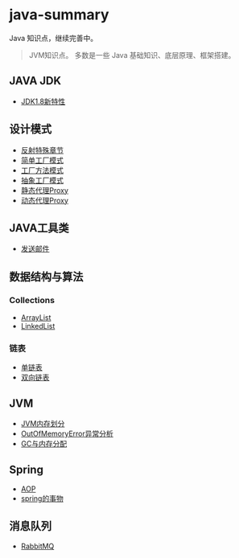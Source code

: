 # java-summary
Java 知识点，继续完善中。

> JVM知识点。
> 多数是一些 Java 基础知识、底层原理、框架搭建。

## JAVA JDK
- [JDK1.8新特性](java/src/jdk18/Stream.java)

## 设计模式

- [反射特殊章节](MD/java/reflex.MD)
- [简单工厂模式](MD/java/SimpleFactory.MD)
- [工厂方法模式](MD/java/FactoryMethod.MD)
- [抽象工厂模式](MD/java/AbstractFactory.MD)
- [静态代理Proxy](MD/java/StaticProxy.MD)
- [动态代理Proxy](MD/java/DynamicProxy.MD)

## JAVA工具类

- [发送邮件](Util/src/util/SendMailUtil.java)

## 数据结构与算法

### Collections

- [ArrayList](MD/Collections/ArrayList.md)
- [LinkedList](MD/Collections/LinkedList.md)

### 链表

- [单链表](java/src/structure/node/Node.java)
- [双向链表](java/src/structure/node/DoubleNode.java)

## JVM
- [JVM内存划分](MD/jvm/JVMMemory.md)
- [OutOfMemoryError异常分析](MD/jvm/OutOfMemoryError.md)
- [GC与内存分配](MD/jvm/JVMGC.md)

## Spring

- [AOP](MD/Spring/AOP.MD)
- [spring的事物](MD/Spring/SpringThing.MD)

## 消息队列
- [RabbitMQ](MD/mq/RabbitMQ.md)